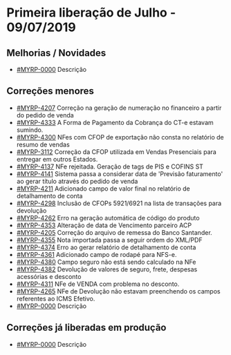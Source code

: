 # Primeira liberação de Julho - 09/07/2019

## Melhorias / Novidades
* [#MYRP-0000](https://devmyrp.atlassian.net/browse/MYRP-0000) Descrição


## Correções menores
* [#MYRP-4207](https://devmyrp.atlassian.net/browse/MYRP-4207) Correção na geração de numeração no financeiro a partir do pedido de venda
* [#MYRP-4333](https://devmyrp.atlassian.net/browse/MYRP-4333) A Forma de Pagamento da Cobrança do CT-e estavam sumindo.
* [#MYRP-4300](https://devmyrp.atlassian.net/browse/MYRP-4300) NFes com CFOP de exportação não consta no relatório de resumo de vendas
* [#MYRP-3112](https://devmyrp.atlassian.net/browse/MYRP-3112) Correção da CFOP utilizada em Vendas Presenciais para entregar em outros Estados.
* [#MYRP-4137](https://devmyrp.atlassian.net/browse/MYRP-4137) NFe rejeitada. Geração de tags de PIS e COFINS ST
* [#MYRP-4141](https://devmyrp.atlassian.net/browse/MYRP-4141) Sistema passa a considerar data de 'Previsão faturamento' ao gerar título através do pedido de venda
* [#MYRP-4211](https://devmyrp.atlassian.net/browse/MYRP-4211) Adicionado campo de valor final no relatório  de detalhamento de conta
* [#MYRP-4298](https://devmyrp.atlassian.net/browse/MYRP-4298) Inclusão de CFOPs 5921/6921 na lista de transações para devolução
* [#MYRP-4262](https://devmyrp.atlassian.net/browse/MYRP-4262) Erro na geração automática de código do produto
* [#MYRP-4353](https://devmyrp.atlassian.net/browse/MYRP-4353) Alteração de data de Vencimento parceiro ACP
* [#MYRP-4205](https://devmyrp.atlassian.net/browse/MYRP-4205) Correção do arquivo de remessa do Banco Santander.
* [#MYRP-4355](https://devmyrp.atlassian.net/browse/MYRP-4355) Nota importada passa a seguir ordem do XML/PDF
* [#MYRP-4374](https://devmyrp.atlassian.net/browse/MYRP-4374) Erro ao gerar relatório de detalhamento de conta
* [#MYRP-4361](https://devmyrp.atlassian.net/browse/MYRP-4361) Adicionado campo de rodapé para NFS-e.
* [#MYRP-4380](https://devmyrp.atlassian.net/browse/MYRP-4380) Campo seguro não está sendo calculado na NFe
* [#MYRP-4382](https://devmyrp.atlassian.net/browse/MYRP-4382) Devolução de valores de seguro, frete, despesas acessórias e desconto
* [#MYRP-4311](https://devmyrp.atlassian.net/browse/MYRP-4311) NFe de VENDA com problema no desconto.
* [#MYRP-4265](https://devmyrp.atlassian.net/browse/MYRP-4265) NFe de Devolução não estavam preenchendo os campos referentes ao ICMS Efetivo.
* [#MYRP-0000](https://devmyrp.atlassian.net/browse/MYRP-0000) Descrição


## Correções já liberadas em produção
* [#MYRP-0000](https://devmyrp.atlassian.net/browse/MYRP-0000) Descrição

